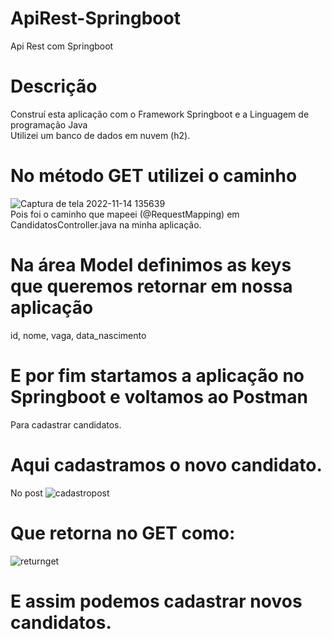 # ApiRest-Springboot
Api Rest com Springboot
<br>
# Descrição
Construí esta aplicação com o Framework Springboot e a Linguagem de programação Java
<br>
Utilizei um banco de dados em nuvem (h2).
<br>
# No método GET utilizei o caminho 
![Captura de tela 2022-11-14 135639](https://user-images.githubusercontent.com/92277701/201720878-88f08264-696a-41d5-83d6-7a79e6d86f15.png)
<br>
Pois foi o caminho que mapeei (@RequestMapping) em CandidatosController.java na minha aplicação.
<br>
# Na área Model definimos as keys que queremos retornar em nossa aplicação 
id, nome, vaga, data_nascimento
<br>
# E por fim startamos a aplicação no Springboot e voltamos ao Postman
Para cadastrar candidatos.
<br>
# Aqui cadastramos o novo candidato.
No post
![cadastropost](https://user-images.githubusercontent.com/92277701/201722678-cde90956-0a42-4558-9257-c0b39662f7a2.png)
<br>
# Que retorna no GET como:
![returnget](https://user-images.githubusercontent.com/92277701/201722991-0e3c069f-1424-4a7c-a646-c12deaf8ba6a.png)
<br>
# E assim podemos cadastrar novos candidatos.
